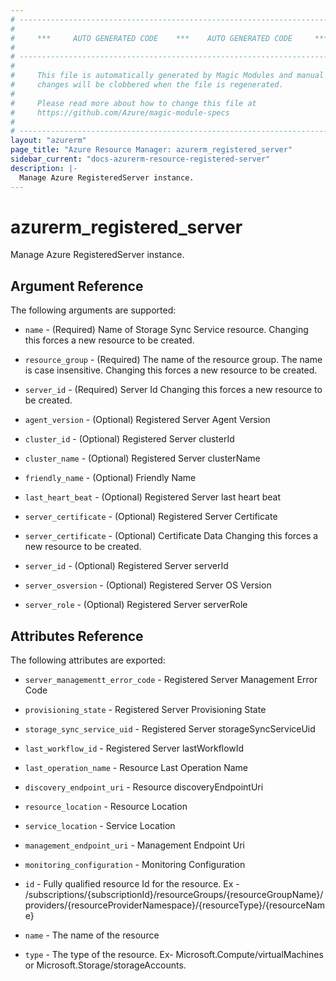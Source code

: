 ```yaml
---
# ----------------------------------------------------------------------------
#
#     ***     AUTO GENERATED CODE    ***    AUTO GENERATED CODE     ***
#
# ----------------------------------------------------------------------------
#
#     This file is automatically generated by Magic Modules and manual
#     changes will be clobbered when the file is regenerated.
#
#     Please read more about how to change this file at
#     https://github.com/Azure/magic-module-specs
#
# ----------------------------------------------------------------------------
layout: "azurerm"
page_title: "Azure Resource Manager: azurerm_registered_server"
sidebar_current: "docs-azurerm-resource-registered-server"
description: |-
  Manage Azure RegisteredServer instance.
---
```


# azurerm_registered_server

Manage Azure RegisteredServer instance.


## Argument Reference

The following arguments are supported:

* `name` - (Required) Name of Storage Sync Service resource. Changing this forces a new resource to be created.

* `resource_group` - (Required) The name of the resource group. The name is case insensitive. Changing this forces a new resource to be created.

* `server_id` - (Required) Server Id Changing this forces a new resource to be created.

* `agent_version` - (Optional) Registered Server Agent Version

* `cluster_id` - (Optional) Registered Server clusterId

* `cluster_name` - (Optional) Registered Server clusterName

* `friendly_name` - (Optional) Friendly Name

* `last_heart_beat` - (Optional) Registered Server last heart beat

* `server_certificate` - (Optional) Registered Server Certificate

* `server_certificate` - (Optional) Certificate Data Changing this forces a new resource to be created.

* `server_id` - (Optional) Registered Server serverId

* `server_osversion` - (Optional) Registered Server OS Version

* `server_role` - (Optional) Registered Server serverRole

## Attributes Reference

The following attributes are exported:

* `server_managementt_error_code` - Registered Server Management Error Code

* `provisioning_state` - Registered Server Provisioning State

* `storage_sync_service_uid` - Registered Server storageSyncServiceUid

* `last_workflow_id` - Registered Server lastWorkflowId

* `last_operation_name` - Resource Last Operation Name

* `discovery_endpoint_uri` - Resource discoveryEndpointUri

* `resource_location` - Resource Location

* `service_location` - Service Location

* `management_endpoint_uri` - Management Endpoint Uri

* `monitoring_configuration` - Monitoring Configuration

* `id` - Fully qualified resource Id for the resource. Ex - /subscriptions/{subscriptionId}/resourceGroups/{resourceGroupName}/providers/{resourceProviderNamespace}/{resourceType}/{resourceName}

* `name` - The name of the resource

* `type` - The type of the resource. Ex- Microsoft.Compute/virtualMachines or Microsoft.Storage/storageAccounts.
